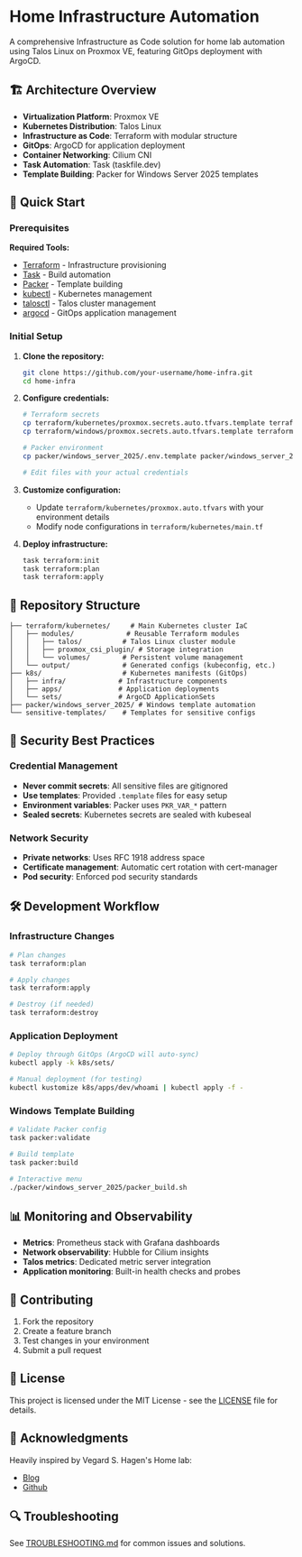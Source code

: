 # Home Infrastructure Automation

A comprehensive Infrastructure as Code solution for home lab automation using Talos Linux on Proxmox VE, featuring GitOps deployment with ArgoCD.

## 🏗️ Architecture Overview

- **Virtualization Platform**: Proxmox VE
- **Kubernetes Distribution**: Talos Linux
- **Infrastructure as Code**: Terraform with modular structure
- **GitOps**: ArgoCD for application deployment
- **Container Networking**: Cilium CNI
- **Task Automation**: Task (taskfile.dev)
- **Template Building**: Packer for Windows Server 2025 templates

## 🚀 Quick Start

### Prerequisites

**Required Tools:**
- [Terraform](https://www.terraform.io/) - Infrastructure provisioning
- [Task](https://taskfile.dev/) - Build automation
- [Packer](https://www.packer.io/) - Template building
- [kubectl](https://kubernetes.io/docs/tasks/tools/) - Kubernetes management
- [talosctl](https://www.talos.dev/v1.9/introduction/getting-started/) - Talos cluster management
- [argocd](https://argo-cd.readthedocs.io/en/stable/cli_installation/) - GitOps application management

### Initial Setup

1. **Clone the repository:**
   ```bash
   git clone https://github.com/your-username/home-infra.git
   cd home-infra
   ```

2. **Configure credentials:**
   ```bash
   # Terraform secrets
   cp terraform/kubernetes/proxmox.secrets.auto.tfvars.template terraform/kubernetes/proxmox.secrets.auto.tfvars
   cp terraform/windows/proxmox.secrets.auto.tfvars.template terraform/windows/proxmox.secrets.auto.tfvars
   
   # Packer environment
   cp packer/windows_server_2025/.env.template packer/windows_server_2025/.env
   
   # Edit files with your actual credentials
   ```

3. **Customize configuration:**
   - Update `terraform/kubernetes/proxmox.auto.tfvars` with your environment details
   - Modify node configurations in `terraform/kubernetes/main.tf`

4. **Deploy infrastructure:**
   ```bash
   task terraform:init
   task terraform:plan
   task terraform:apply
   ```

## 📁 Repository Structure

```
├── terraform/kubernetes/     # Main Kubernetes cluster IaC
│   ├── modules/             # Reusable Terraform modules
│   │   ├── talos/          # Talos Linux cluster module
│   │   ├── proxmox_csi_plugin/ # Storage integration
│   │   └── volumes/        # Persistent volume management
│   └── output/             # Generated configs (kubeconfig, etc.)
├── k8s/                    # Kubernetes manifests (GitOps)
│   ├── infra/             # Infrastructure components
│   ├── apps/              # Application deployments
│   └── sets/              # ArgoCD ApplicationSets
├── packer/windows_server_2025/ # Windows template automation
└── sensitive-templates/    # Templates for sensitive configs
```

## 🔐 Security Best Practices

### Credential Management
- **Never commit secrets**: All sensitive files are gitignored
- **Use templates**: Provided `.template` files for easy setup
- **Environment variables**: Packer uses `PKR_VAR_*` pattern
- **Sealed secrets**: Kubernetes secrets are sealed with kubeseal

### Network Security
- **Private networks**: Uses RFC 1918 address space
- **Certificate management**: Automatic cert rotation with cert-manager
- **Pod security**: Enforced pod security standards

## 🛠️ Development Workflow

### Infrastructure Changes
```bash
# Plan changes
task terraform:plan

# Apply changes
task terraform:apply

# Destroy (if needed)
task terraform:destroy
```

### Application Deployment
```bash
# Deploy through GitOps (ArgoCD will auto-sync)
kubectl apply -k k8s/sets/

# Manual deployment (for testing)
kubectl kustomize k8s/apps/dev/whoami | kubectl apply -f -
```

### Windows Template Building
```bash
# Validate Packer config
task packer:validate

# Build template
task packer:build

# Interactive menu
./packer/windows_server_2025/packer_build.sh
```

## 📊 Monitoring and Observability

- **Metrics**: Prometheus stack with Grafana dashboards
- **Network observability**: Hubble for Cilium insights
- **Talos metrics**: Dedicated metric server integration
- **Application monitoring**: Built-in health checks and probes

## 🤝 Contributing

1. Fork the repository
2. Create a feature branch
3. Test changes in your environment
4. Submit a pull request

## 📄 License

This project is licensed under the MIT License - see the [LICENSE](LICENSE) file for details.

## 🙏 Acknowledgments

Heavily inspired by Vegard S. Hagen's Home lab:
- [Blog](https://blog.stonegarden.dev/articles/2024/08/talos-proxmox-tofu/)
- [Github](https://github.com/vehagn/homelab)

## 🔍 Troubleshooting

See [TROUBLESHOOTING.md](TROUBLESHOOTING.md) for common issues and solutions.
